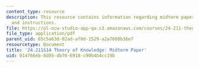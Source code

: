```yaml
---
content_type: resource
description: This resource contains information regarding midterm paper guidelines
  and instructions.
file: https://ol-ocw-studio-app-qa.s3.amazonaws.com/courses/24-211-theory-of-knowledge-spring-2014/014766eb8d95db706918c90b4b4cc19b_MIT24_211S11_Midterm.pdf
file_type: application/pdf
parent_uid: 65c5a63d-02ad-af0d-1529-a2a7608b36e7
resourcetype: Document
title: '24.211S14 Theory of Knowledge: Midterm Paper'
uid: 014766eb-8d95-db70-6918-c90b4b4cc19b
---
```

